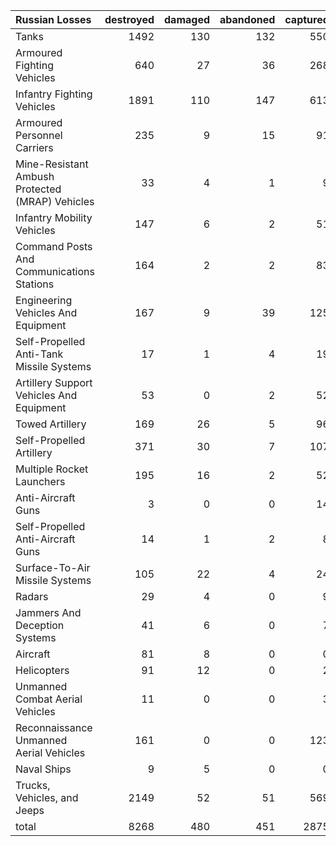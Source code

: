 | Russian Losses                                   |   destroyed |   damaged |   abandoned |   captured |   total |
|:-------------------------------------------------|------------:|----------:|------------:|-----------:|--------:|
| Tanks                                            |        1492 |       130 |         132 |        550 |    2304 |
| Armoured Fighting Vehicles                       |         640 |        27 |          36 |        268 |     971 |
| Infantry Fighting Vehicles                       |        1891 |       110 |         147 |        613 |    2761 |
| Armoured Personnel Carriers                      |         235 |         9 |          15 |         91 |     350 |
| Mine-Resistant Ambush Protected  (MRAP) Vehicles |          33 |         4 |           1 |          9 |      47 |
| Infantry Mobility Vehicles                       |         147 |         6 |           2 |         51 |     206 |
| Command Posts And Communications Stations        |         164 |         2 |           2 |         83 |     251 |
| Engineering Vehicles And Equipment               |         167 |         9 |          39 |        125 |     340 |
| Self-Propelled Anti-Tank Missile Systems         |          17 |         1 |           4 |         19 |      41 |
| Artillery Support Vehicles And Equipment         |          53 |         0 |           2 |         52 |     107 |
| Towed Artillery                                  |         169 |        26 |           5 |         96 |     296 |
| Self-Propelled Artillery                         |         371 |        30 |           7 |        107 |     515 |
| Multiple Rocket Launchers                        |         195 |        16 |           2 |         52 |     265 |
| Anti-Aircraft Guns                               |           3 |         0 |           0 |         14 |      17 |
| Self-Propelled Anti-Aircraft Guns                |          14 |         1 |           2 |          8 |      25 |
| Surface-To-Air Missile Systems                   |         105 |        22 |           4 |         24 |     155 |
| Radars                                           |          29 |         4 |           0 |          9 |      42 |
| Jammers And Deception Systems                    |          41 |         6 |           0 |          7 |      54 |
| Aircraft                                         |          81 |         8 |           0 |          0 |      89 |
| Helicopters                                      |          91 |        12 |           0 |          2 |     105 |
| Unmanned Combat Aerial Vehicles                  |          11 |         0 |           0 |          3 |      14 |
| Reconnaissance Unmanned Aerial Vehicles          |         161 |         0 |           0 |        123 |     284 |
| Naval Ships                                      |           9 |         5 |           0 |          0 |      14 |
| Trucks, Vehicles, and Jeeps                      |        2149 |        52 |          51 |        569 |    2821 |
| total                                            |        8268 |       480 |         451 |       2875 |   12074 |
